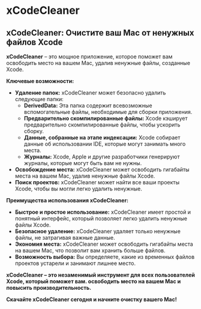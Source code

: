 # xCodeCleaner

## xCodeCleaner: Очистите ваш Mac от ненужных файлов Xcode

**xCodeCleaner** – это мощное приложение, которое поможет вам освободить место на вашем Mac, удалив ненужные файлы, созданные Xcode. 

**Ключевые возможности:**

* **Удаление папок:** xCodeCleaner может безопасно удалить следующие папки:
    * **DerivedData:** Эта папка содержит всевозможные вспомогательные файлы, необходимые для сборки приложения. 
    * **Предварительно скомпилированные файлы:** Xcode кэширует предварительно скомпилированные файлы, чтобы ускорить сборку. 
    * **Данные, собранные на этапе индексации:** Xcode собирает данные об использовании IDE, которые могут занимать много места.
    * **Журналы:** Xcode, Apple и другие разработчики генерируют журналы, которые могут быть вам не нужны.
* **Освобождение места:** xCodeCleaner может освободить гигабайты места на вашем Mac, удалив ненужные файлы Xcode.
* **Поиск проектов:** xCodeCleaner может найти все ваши проекты Xcode, чтобы вы могли легко удалить ненужные.

**Преимущества использования xCodeCleaner:**

* **Быстрое и простое использование:** xCodeCleaner имеет простой и понятный интерфейс, который позволяет легко удалить ненужные файлы Xcode.
* **Безопасное удаление:** xCodeCleaner  удаляет только ненужные файлы, не затрагивая важные данные.
* **Экономия места:** xCodeCleaner может освободить гигабайты места на вашем Mac, что позволит вам хранить больше файлов.
* **Возможность выбора:** Вы определяете, какие из временных файлов проектов устарели и занимают лишнее место.


**xCodeCleaner – это незаменимый инструмент для всех пользователей Xcode, который поможет вам. освободить место на вашем Mac и повысить производительность.**

**Скачайте xCodeCleaner сегодня и начните очистку вашего Mac!**

